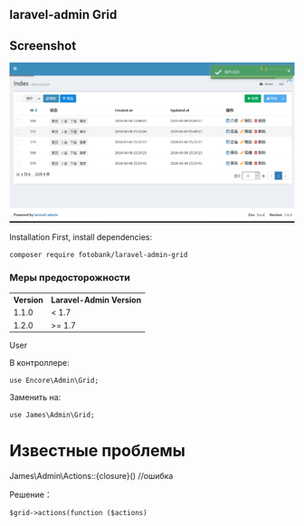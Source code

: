 ## laravel-admin Grid

## Screenshot

![screenshot](https://github.com/xiaoxuan6/laravel-admin-sortable/blob/master/20190225154750.png)

Installation
First, install dependencies:

    composer require fotobank/laravel-admin-grid
 
### Меры предосторожности
<div>
    <table border="0">
	  <tr>
	    <th>Version</th>
	    <th>Laravel-Admin Version</th>
	  </tr>
	  <tr>
	    <td>1.1.0</td>
	    <td>< 1.7</td>
	  </tr>
	  <tr>
        <td>1.2.0</td>
        <td>>= 1.7</td>
      </tr>
	</table>
</div>    
    
User 

В контроллере:
       
    use Encore\Admin\Grid;
       
Заменить на:

    use James\Admin\Grid;

# Известные проблемы
James\Admin\Actions::{closure}()  //ошибка
    
Решение：

    $grid->actions(function ($actions)

